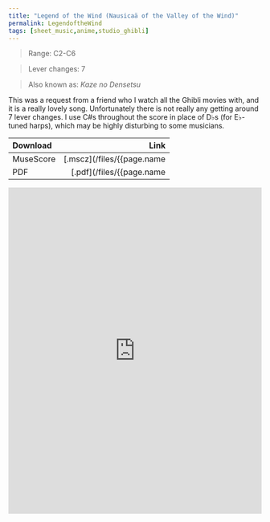 ```yaml
---
title: "Legend of the Wind (Nausicaä of the Valley of the Wind)"
permalink: LegendoftheWind
tags: [sheet_music,anime,studio_ghibli]
---
```


> Range: C2-C6

> Lever changes: 7

> Also known as: _Kaze no Densetsu_

This was a request from a friend who I watch all the Ghibli movies with, and it is a really lovely song. Unfortunately there is not really any getting around 7 lever changes. I use C#s throughout the score in place of D♭s (for E♭-tuned harps), which may be highly disturbing to some musicians.

| Download          | Link |
| :---------------- | ---: |
| MuseScore         | [.mscz](/files/{{page.name | slice: 11, 99 | replace:'.md','.mscz'}}) |
| PDF               | [.pdf](/files/{{page.name | slice: 11, 99 | replace:'.md','.pdf'}}) |

<object data="/files/{{page.name | slice: 11, 99 | replace:'.md','.pdf'}}" type='application/pdf'>
<iframe src="https://docs.google.com/viewer?url=https://harp.nebtown.info/files/{{page.name | slice: 11, 99 | replace:'.md','.pdf'}}&embedded=true" style="width:100%; height:650px;" frameborder="0"></iframe>
</object>

